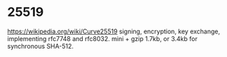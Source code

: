 # 25519

<https://wikipedia.org/wiki/Curve25519> signing, encryption, key exchange,
implementing rfc7748 and rfc8032. mini + gzip 1.7kb, or 3.4kb for synchronous
SHA-512.

